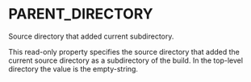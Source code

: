   

# PARENT_DIRECTORY  
Source directory that added current subdirectory.  

This read-only property specifies the source directory that added the
current source directory as a subdirectory of the build.  In the
top-level directory the value is the empty-string.  

